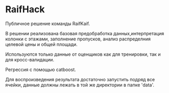 # RaifHack
Публичное решение команды RaifKaif.

В решении реализована базовая предобработка данных,интерпретация колонки с этажами, заполнение пропусков, анализ распределния целевой цены и общей площади.

Используются только данные от оценщиков как для тренировки, так и для кросс-валидации.

Регрессия с помощью catboost.

Для воспроизведения результата достаточно запустить подряд все ячейки, данные должны лежать в той же директории в папке 'data'.
